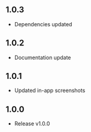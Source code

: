 ## 1.0.3
- Dependencies updated
## 1.0.2
- Documentation update
## 1.0.1
- Updated in-app screenshots
## 1.0.0
- Release v1.0.0 
